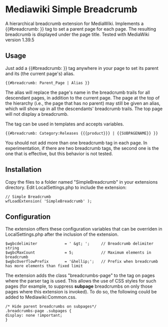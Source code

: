 Mediawiki Simple Breadcrumb
===========================

A hierarchical breadcrumb extension for MediaWiki. Implements a {{#breadcrumb: }} tag to set a parent page for each page. The resulting breadcrumb is displayed under the page title.
Tested with MediaWiki version 1.39.5

Usage
-----

Just add a {{#breadcrumb: }} tag anywhere in your page to set its parent and its (the current page's) alias.

	{{#breadcrumb: Parent_Page | Alias }}

The alias will replace the page's name in the breadcrumb trails for all descendant pages, in addition to the current page. The page at the top of the hierarchy (i.e., the page that has no parent) may still be given an alias, which will show up in all the descendants' breadcrumb trails. The top page will not display a breadcrumb. 

The tag can be used in templates and accepts variables.

	{{#breadcrumb: Category:Releases {{{product}}} | {{SUBPAGENAME}} }}

You should not add more than one breadcrumb tag in each page. In experimentation, if there are two breadcrumb tags, the second one is the one that is effective, but this behavior is not tested.

Installation
------------

Copy the files to a folder named "SimpleBreadcrumb" in your extensions directory. 
Edit LocalSettings.php to include the extension:

	// Simple Breadcrumb
	wfLoadExtension( 'SimpleBreadcrumb' );


Configuration
-------------

The extension offers these configuration variables that can be overriden in LocalSettings.php after the inclusion of the extension.

	$wgbcdelimiter            = ' &gt; ';     // Breadcrumb delimiter string
	$wgbcMaxCount             = 5;            // Maximum elements in breadcrumb
	$wgbcOverflowPrefix       = '&hellip;';   // Prefix when breadcrumb has more elements than fixed limit

The extension adds the class "breadcrumbs-page" to the <body> tag on pages where the parser tag is used. This allows the use of CSS styles for such pages (for example, to suppress **subpage** breadcrumbs on only those pages where this extension is invoked). To do so, the following could be added to Mediawiki:Common.css. 

	/* Hide parent breadcrumbs on subpages*/
	.breadcrumbs-page .subpages { 
	display: none !important;
	}
